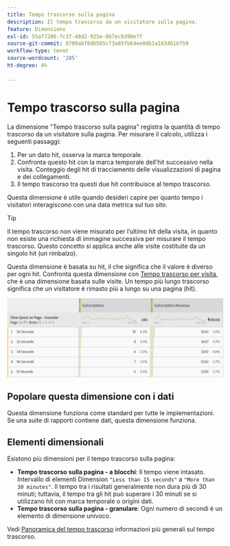 ```yaml
---
title: Tempo trascorso sulla pagina
description: Il tempo trascorso da un visitatore sulla pagina.
feature: Dimensions
exl-id: 55af7286-7c37-48d2-925e-8b7ecb390e7f
source-git-commit: 8700abf6db565cf3a85fb64ee0db1a1634616f59
workflow-type: tm+mt
source-wordcount: '285'
ht-degree: 4%

---
```


# Tempo trascorso sulla pagina

La dimensione &quot;Tempo trascorso sulla pagina&quot; registra la quantità di tempo trascorso da un visitatore sulla pagina. Per misurare il calcolo, utilizza i seguenti passaggi:

1. Per un dato hit, osserva la marca temporale.
2. Confronta questo hit con la marca temporale dell’hit successivo nella visita. Conteggio degli hit di tracciamento delle visualizzazioni di pagina e dei collegamenti.
3. Il tempo trascorso tra questi due hit contribuisce al tempo trascorso.

Questa dimensione è utile quando desideri capire per quanto tempo i visitatori interagiscono con una data metrica sul tuo sito.

>[!TIP]
>
>Il tempo trascorso non viene misurato per l’ultimo hit della visita, in quanto non esiste una richiesta di immagine successiva per misurare il tempo trascorso. Questo concetto si applica anche alle visite costituite da un singolo hit (un rimbalzo).

Questa dimensione è basata su hit, il che significa che il valore è diverso per ogni hit. Confronta questa dimensione con [Tempo trascorso per visita](time-spent-per-visit.md), che è una dimensione basata sulle visite. Un tempo più lungo trascorso significa che un visitatore è rimasto più a lungo su una pagina (hit).

![Tempo trascorso sulla pagina](../metrics/assets/time-spent2.png)

## Popolare questa dimensione con i dati

Questa dimensione funziona come standard per tutte le implementazioni. Se una suite di rapporti contiene dati, questa dimensione funziona.

## Elementi dimensionali

Esistono più dimensioni per il tempo trascorso sulla pagina:

* **Tempo trascorso sulla pagina - a blocchi**: Il tempo viene intasato. Intervallo di elementi Dimension `"Less than 15 seconds"` a `"More than 30 minutes"`. Il tempo tra i risultati generalmente non dura più di 30 minuti; tuttavia, il tempo tra gli hit può superare i 30 minuti se si utilizzano hit con marca temporale o origini dati.
* **Tempo trascorso sulla pagina - granulare**: Ogni numero di secondi è un elemento di dimensione univoco.

Vedi [Panoramica del tempo trascorso](../metrics/time-spent.md) informazioni più generali sul tempo trascorso.
